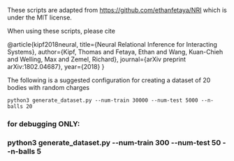 
These scripts are adapted from https://github.com/ethanfetaya/NRI which is under the MIT license.

When using these scripts, please cite

@article{kipf2018neural,
  title={Neural Relational Inference for Interacting Systems},
  author={Kipf, Thomas and Fetaya, Ethan and Wang, Kuan-Chieh and Welling, Max and Zemel, Richard},
  journal={arXiv preprint arXiv:1802.04687},
  year={2018}
}

The following is a suggested configuration for creating a dataset
of 20 bodies with random charges

```
python3 generate_dataset.py --num-train 30000 --num-test 5000 --n-balls 20
```


### for debugging ONLY:
### python3 generate_dataset.py --num-train 300 --num-test 50 --n-balls 5